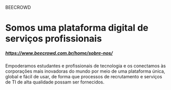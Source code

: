 BEECROWD
 # Somos uma plataforma digital de serviços profissionais

##### https://www.beecrowd.com.br/home/sobre-nos/


Empoderamos estudantes e profissionais de tecnologia e 
os conectamos às corporações mais inovadoras do mundo 
por meio de uma plataforma única, global e fácil de usar, 
de forma que processos de recrutamento e serviços de TI 
de alta qualidade possam ser fornecidos.